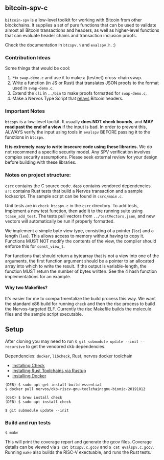 ## bitcoin-spv-c

`bitcoin-spv` is a low-level toolkit for working with Bitcoin from other
blockchains. It supplies a set of pure functions that can be used to validate
almost all Bitcoin transactions and headers, as well as higher-level
functions that can evaluate header chains and transaction inclusion proofs.

Check the documentation in `btcspv.h` and `evalspv.h`. :)

### Contribution Ideas

Some things that would be cool:
1. Fix `swap-demo.c` and use it to make a (testnet) cross-chain swap.
1. Write a function (in JS or Rust) that translates JSON proofs
  to the format used in `swap-demo.c`.
1. Extend the `cli` in `../bin` to make proofs formatted for `swap-demo.c`.
1. Make a Nervos Type Script that [relays](https://github.com/summa-tx/relays)
  Bitcoin headers.

### Important Notes

`btcspv` is a low-level toolkit. It usually **does NOT check bounds**, and
**MAY read past the end of a view** if the input is bad. In order to prevent
this, ALWAYS verify the input using tools in `evalspv` BEFORE passing it to the
functions in `btcspv`.

**It is extremely easy to write insecure code using these libraries.**
We do not recommend a specific security model. Any SPV verification involves
complex security assumptions. Please seek external review for your design
before building with these libraries.

### Notes on project structure:

`csrc` contains the C source code. `deps` contains vendored dependencies. `src`
contains Rust tests that build a Nervos transaction and a sample lockscript.
The sample script can be found in `csrc/main.c`.

Unit tests are in `check_btcspv.c` in the `csrc` directory. To add tests,
implement a new test function, then add it to the running suite using
`tcase_add_test`. The tests pull vectors from `../testVectors.json`, and new
vectors will automatically be run if properly formatted.

We implement a simple byte view type, consisting of a pointer (`loc`) and a
length (`len`). This allows access to memory without having to copy it.
Functions MUST NOT modify the contents of the view, the compiler should enforce
this for `const_view_t`.

For functions that should return a bytearray that is not a view into one of the
arguments, the first function argument should be a pointer to an allocated
array into which to write the result. If the output is variable-length, the
function MUST return the number of bytes written. See the 4 hash function
implementations for an example.


#### Why two Makefiles?

It's easier for me to compartmentalize the build process this way. We want the
standard x86 build for running `check` and then the risc process to build the
Nervos-targeted ELF. Currently the risc Makefile builds the molecule files and
the sample script executable.


## Setup

After cloning you may need to run `$ git submodule update --init --recursive`
to get the vendored ckb dependencies.

Dependencies: `docker`, `libcheck`, Rust, nervos docker toolchain

* [Installing Check](https://libcheck.github.io/check/web/install.html)
* [Installing Rust Toolchains via Rustup](https://rustup.rs/)
* [Installing Docker](https://docs.docker.com/install/)

```
(DEB) $ sudo apt-get install build-essential
$ docker pull nervos/ckb-riscv-gnu-toolchain:gnu-bionic-20191012

(OSX) $ brew install check
(DEB) $ sudo apt install check

$ git submodule update --init
```


### Build and run tests

```
$ make
```

This will print the coverage report and generate the gcov files. Coverage
details can be viewed via `$ cat btcspv.c.gcov` and `$ cat evalspv.c.gcov`.
Running `make` also builds the RISC-V exectuable, and runs the Rust tests.

